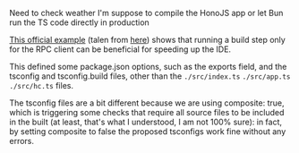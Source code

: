 Need to check weather I'm suppose to compile the HonoJS app or let Bun run the TS code directly in production

[This official example](https://github.com/m-shaka/hono-rpc-perf-tips-example/tree/main) (talen from [here](https://hono.dev/docs/guides/rpc#compile-your-code-before-using-it-recommended)) shows that running a build step only for the RPC client can be beneficial for speeding up the IDE.

This defined some package.json options, such as the exports field, and the tsconfig and tsconfig.build files, other than the `./src/index.ts` `./src/app.ts` `./src/hc.ts` files.

The tsconfig files are a bit different because we are using composite: true, which is triggering some checks that require all source files to be included in the built (at least, that's what I understood, I am not 100% sure): in fact, by setting composite to false the proposed tsconfigs work fine without any errors.

